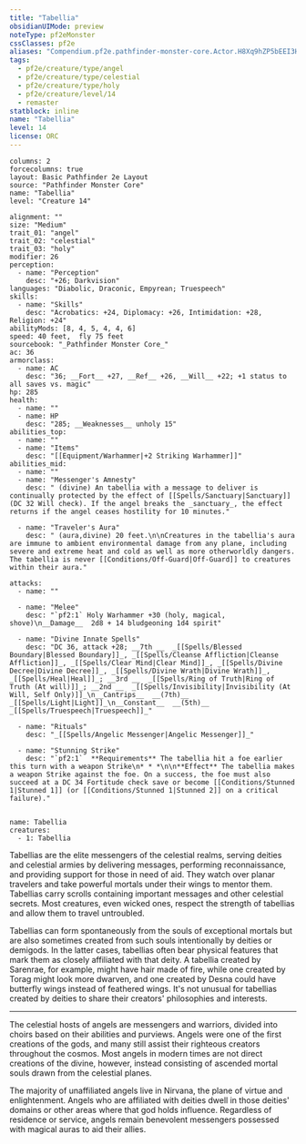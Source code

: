 ```yaml
---
title: "Tabellia"
obsidianUIMode: preview
noteType: pf2eMonster
cssClasses: pf2e
aliases: "Compendium.pf2e.pathfinder-monster-core.Actor.H8Xq9hZP5bEEI3Hf" 
tags:
  - pf2e/creature/type/angel
  - pf2e/creature/type/celestial
  - pf2e/creature/type/holy
  - pf2e/creature/level/14
  - remaster
statblock: inline
name: "Tabellia"
level: 14
license: ORC
---
```


```statblock
columns: 2
forcecolumns: true
layout: Basic Pathfinder 2e Layout
source: "Pathfinder Monster Core"
name: "Tabellia"
level: "Creature 14"

alignment: ""
size: "Medium"
trait_01: "angel"
trait_02: "celestial"
trait_03: "holy"
modifier: 26
perception:
  - name: "Perception"
    desc: "+26; Darkvision"
languages: "Diabolic, Draconic, Empyrean; Truespeech"
skills:
  - name: "Skills"
    desc: "Acrobatics: +24, Diplomacy: +26, Intimidation: +28, Religion: +24"
abilityMods: [8, 4, 5, 4, 4, 6]
speed: 40 feet,  fly 75 feet
sourcebook: "_Pathfinder Monster Core_"
ac: 36
armorclass:
  - name: AC
    desc: "36; __Fort__ +27, __Ref__ +26, __Will__ +22; +1 status to all saves vs. magic"
hp: 285
health:
  - name: ""
  - name: HP
    desc: "285; __Weaknesses__ unholy 15"
abilities_top:
  - name: ""
  - name: "Items"
    desc: "[[Equipment/Warhammer|+2 Striking Warhammer]]"
abilities_mid:
  - name: ""
  - name: "Messenger's Amnesty"
    desc: " (divine) An tabellia with a message to deliver is continually protected by the effect of [[Spells/Sanctuary|Sanctuary]] (DC 32 Will check). If the angel breaks the _sanctuary_, the effect returns if the angel ceases hostility for 10 minutes."

  - name: "Traveler's Aura"
    desc: " (aura,divine) 20 feet.\n\nCreatures in the tabellia's aura are immune to ambient environmental damage from any plane, including severe and extreme heat and cold as well as more otherworldly dangers. The tabellia is never [[Conditions/Off-Guard|Off-Guard]] to creatures within their aura."

attacks:
  - name: ""

  - name: "Melee"
    desc: "`pf2:1` Holy Warhammer +30 (holy, magical, shove)\n__Damage__  2d8 + 14 bludgeoning 1d4 spirit"

  - name: "Divine Innate Spells"
    desc: "DC 36, attack +28; __7th __  _[[Spells/Blessed Boundary|Blessed Boundary]]_, _[[Spells/Cleanse Affliction|Cleanse Affliction]]_, _[[Spells/Clear Mind|Clear Mind]]_, _[[Spells/Divine Decree|Divine Decree]]_, _[[Spells/Divine Wrath|Divine Wrath]]_, _[[Spells/Heal|Heal]]_; __3rd __  _[[Spells/Ring of Truth|Ring of Truth (At will)]]_; __2nd __  _[[Spells/Invisibility|Invisibility (At Will, Self Only)]]_\n__Cantrips__  __(7th)__ _[[Spells/Light|Light]]_\n__Constant__  __(5th)__ _[[Spells/Truespeech|Truespeech]]_"

  - name: "Rituals"
    desc: "_[[Spells/Angelic Messenger|Angelic Messenger]]_"

  - name: "Stunning Strike"
    desc: "`pf2:1`  **Requirements** The tabellia hit a foe earlier this turn with a weapon Strike\n* * *\n\n**Effect** The tabellia makes a weapon Strike against the foe. On a success, the foe must also succeed at a DC 34 Fortitude check save or become [[Conditions/Stunned 1|Stunned 1]] (or [[Conditions/Stunned 1|Stunned 2]] on a critical failure)."
 
```

```encounter-table
name: Tabellia
creatures:
  - 1: Tabellia
```



Tabellias are the elite messengers of the celestial realms, serving deities and celestial armies by delivering messages, performing reconnaissance, and providing support for those in need of aid. They watch over planar travelers and take powerful mortals under their wings to mentor them. Tabellias carry scrolls containing important messages and other celestial secrets. Most creatures, even wicked ones, respect the strength of tabellias and allow them to travel untroubled.

Tabellias can form spontaneously from the souls of exceptional mortals but are also sometimes created from such souls intentionally by deities or demigods. In the latter cases, tabellias often bear physical features that mark them as closely affiliated with that deity. A tabellia created by Sarenrae, for example, might have hair made of fire, while one created by Torag might look more dwarven, and one created by Desna could have butterfly wings instead of feathered wings. It's not unusual for tabellias created by deities to share their creators' philosophies and interests.

* * *

The celestial hosts of angels are messengers and warriors, divided into choirs based on their abilities and purviews. Angels were one of the first creations of the gods, and many still assist their righteous creators throughout the cosmos. Most angels in modern times are not direct creations of the divine, however, instead consisting of ascended mortal souls drawn from the celestial planes.

The majority of unaffiliated angels live in Nirvana, the plane of virtue and enlightenment. Angels who are affiliated with deities dwell in those deities' domains or other areas where that god holds influence. Regardless of residence or service, angels remain benevolent messengers possessed with magical auras to aid their allies.
